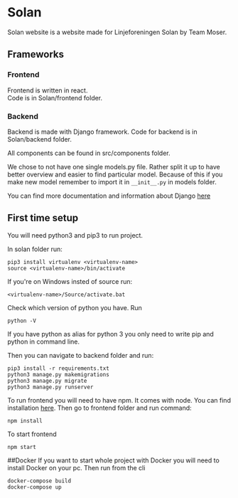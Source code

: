 # Solan
Solan website is a website made for Linjeforeningen Solan by Team Moser.   
## Frameworks
### Frontend
Frontend is written in react.  
Code is in Solan/frontend folder.  

### Backend
Backend is made with Django framework.
Code for backend is in Solan/backend folder.

All components can be found in src/components folder. 

We chose to not have one single models.py file. Rather split it up to have better overview and easier to find particular model.
Because of this if you make new model remember to import it in `__init__.py` in models folder. 

You can find more documentation and information about Django [here](https://www.djangoproject.com/) 

## First time setup
You will need python3 and pip3 to run project.  

In solan folder run:  
``` 
pip3 install virtualenv <virtualenv-name>  
source <virtualenv-name>/bin/activate
```
If you're on Windows insted of source run:  
```
<virtualenv-name>/Source/activate.bat
```
Check which version of python you have. Run 
```
python -V
```
If you have python as alias for python 3 you only need to write pip and python in command line.

Then you can navigate to backend folder and run:  
```
pip3 install -r requirements.txt
python3 manage.py makemigrations   
python3 manage.py migrate
python3 manage.py runserver
```

To run frontend you will need to have npm. It comes with node. You can find installation [here](https://nodejs.org/en/). Then go to frontend folder and run command:
```
npm install
```
To start frontend 
```
npm start
``` 

##Docker
If you want to start whole project with Docker you will need to install Docker on your pc. 
Then run from the cli
```
docker-compose build
docker-compose up
```
